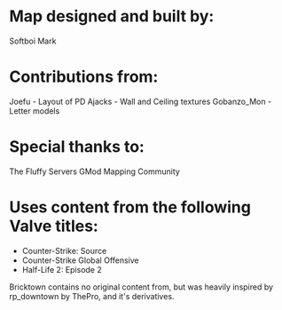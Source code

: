# Map designed and built by:
Softboi Mark

# Contributions from:
Joefu - Layout of PD
Ajacks - Wall and Ceiling textures
Gobanzo_Mon - Letter models

# Special thanks to:
The Fluffy Servers GMod Mapping Community

# Uses content from the following Valve titles:
- Counter-Strike: Source
- Counter-Strike Global Offensive
- Half-Life 2: Episode 2

Bricktown contains no original content from, but was heavily inspired by rp_downtown by ThePro, and it's derivatives.
